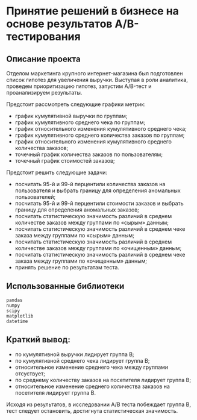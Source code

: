 # Принятие решений в бизнесе на основе результатов A/B-тестирования

## Описание проекта

Отделом маркетинга крупного интернет-магазина был подготовлен список гипотез для увеличения выручки.
Выступая в роли аналитика, проведем приоритизацию гипотез, запустим A/B-тест и проанализируем результаты.

Предстоит рассмотреть следующие графики метрик:
- график кумулятивной выручки по группам;
- график кумулятивного среднего чека по группам;
- график относительного изменения кумулятивного среднего чека;
- график кумулятивного среднего количества заказов по группам;
- график относительного изменения кумулятивного среднего количества заказов;
- точечный график количества заказов по пользователям;
- точечный график стоимостей заказов;

Предстоит решить следующие задачи:
- посчитать 95-й и 99-й перцентили количества заказов на пользователя и выбрать границу для определения аномальных пользователей;
- посчитать 95-й и 99-й перцентили стоимости заказов и выбрать границу для определения аномальных заказов;
- посчитать статистическую значимость различий в среднем количестве заказов между группами по «сырым» данным;
- посчитать статистическую значимость различий в среднем чеке заказа между группами по «сырым» данным;
- посчитать статистическую значимость различий в среднем количестве заказов между группами по «очищенным» данным;
- посчитать статистическую значимость различий в среднем чеке заказа между группами по «очищенным» данным;
- принять решение по результатам теста.

## Использованные библиотеки
```
pandas 
numpy 
scipy 
matplotlib 
datetime 
```

## Краткий вывод:

- по кумулятивной выручки лидирует группа В;
- по кумулятивной среднего чека лидирует группа В;
- относительное изменение среднего чека между группами отсуствует;
- по среднему количеству заказов на посетителя лидирует группа В;
- относительное изменение среднего количества заказов на посетителя лидирует группа В.

Исходя из результатов, в исследовании А/В теста побеждает группа В, тест следует остановить, достигнута статистическая значимость.
